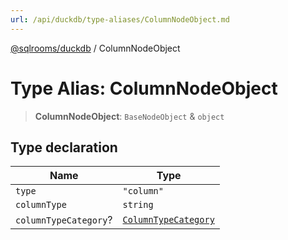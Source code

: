 ```yaml
---
url: /api/duckdb/type-aliases/ColumnNodeObject.md
---
```

[@sqlrooms/duckdb](../index.md) / ColumnNodeObject

# Type Alias: ColumnNodeObject

> **ColumnNodeObject**: `BaseNodeObject` & `object`

## Type declaration

| Name | Type |
| ------ | ------ |
| `type` | `"column"` |
| `columnType` | `string` |
| `columnTypeCategory`? | [`ColumnTypeCategory`](ColumnTypeCategory.md) |
